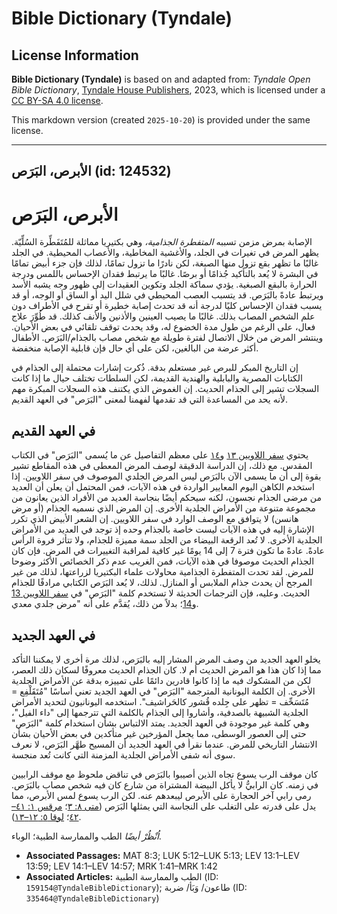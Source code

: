 # Bible Dictionary (Tyndale)

## License Information

**Bible Dictionary (Tyndale)** is based on and adapted from: _Tyndale Open Bible Dictionary_, [Tyndale House Publishers](https://tyndaleopenresources.com/), 2023, which is licensed under a [CC BY-SA 4.0 license](https://creativecommons.org/licenses/by-sa/4.0/legalcode.en).

This markdown version (created `2025-10-20`) is provided under the same license.



--------------------------------

## الأبرص، البَرَص (id: 124532)

الأبرص، البَرَص
===============

الإصابة بمرض مزمن تسببه *المتفطرة الجذامية،* وهي بكتيريا مماثلة للمُتَفَطِّرة السُلِّيّة. يظهر المرض في تغيرات في الجلد، والأغشية المخاطية، والأعصاب المحيطية. في الجلد غالبًا ما تظهر بقع تزول منها الصبغة، لكن نادرًا ما تزول تمامًا، لذلك فإن جزء أبيض تمامًا في البشرة لا يُعد بالتأكيد جُذامًا أو برصًا. غالبًا ما يرتبط فقدان الإحساس باللمس ودرجة الحرارة بالبقع الصبغية. يؤدي سماكة الجلد وتكوين العقيدات إلى ظهور وجه يشبه الأسد ويرتبط عادةً بالبَرَص. قد يتسبب العصب المحيطي في شلل اليد أو الساق أو الوجه، أو قد يسبب فقدان الإحساس كليًا لدرجة أنه قد تحدث إصابة خطيرة أو تقرح في الأطراف دون علم الشخص المصاب بذلك. غالبًا ما يصيب العينين والأذنين والأنف كذلك. قد طُوِّرَ علاج فعال، على الرغم من طول مدة الخضوع له، وقد يحدث توقف تلقائي في بعض الأحيان. وينتشر المرض من خلال الاتصال لفترة طويلة مع شخص مصاب بالجذام/البَرَص. الأطفال أكثر عرضة من البالغين، لكن على أي حال فإن قابلية الإصابة منخفضة.

إن التاريخ المبكر للبرص غير مستعلم بدقة. ذُكرت إشارات محتملة إلى الجذام في الكتابات المصرية والبابلية والهندية القديمة، لكن السلطات تختلف حيال ما إذا كانت السجلات تشير إلى الجذام الحديث. إن الغموض الذي يكتنف هذه السجلات المبكرة مهم لأنه يحد من المساعدة التي قد تقدمها لفهمنا لمعنى "البَرَص" في العهد القديم.

في العهد القديم
---------------

يحتوي [سفر اللاويين ١٣](https://ref.ly/Lev13:1-Lev13:59) و[١٤](https://ref.ly/Lev14:1-Lev14:57) على معظم التفاصيل عن ما يُسمى "البَرَص" في الكتاب المقدس. مع ذلك، إن الدراسة الدقيقة لوصف المرض المعطى في هذه المقاطع تشير بقوة إلى أن ما يسمى الآن بالبَرَص ليس المرض الجلدي الموصوف في سفر اللاويين. إذا استخدم الكاهن اليوم المعايير الواردة في هذه الآيات، فمن المحتمل أن يعلن أن العديد من مرضى الجذام نجسون، لكنه سيحكم أيضًا بنجاسة العديد من الأفراد الذين يعانون من مجموعة متنوعة من الأمراض الجلدية الأخرى. إن المرض الذي نسميه الجذام (أو مرض هانسن) لا يتوافق مع الوصف الوارد في سفر اللاويين. إن الشعر الأبيض الذي تكرر الإشارة إليه في هذه الآيات ليست خاصة بالجذام وحده إذ توجد في العديد من الأمراض الجلدية الأخرى. لا تُعد الرقعة البيضاء من الجلد سمة مميزة للجذام، ولا تتأثر فروة الرأس عادةً. عادةً ما تكون فترة 7 إلى 14 يومًا غير كافية لمراقبة التغييرات في المرض. فإن كان الجذام الحديث موصوفا في هذه الآيات، فمن الغريب عدم ذكر الخصائص الأكثر وضوحا للمرض. لقد تحدت المتفطرة الجذامية محاولات علماء البكتيريا لزراعتها، لذلك من غير المرجح أن يحدث جذام الملابس أو المنازل. لذلك، لا يُعد البَرَص الكتابي مرادفًا للجذام الحديث. وعليه، فإن الترجمات الحديثة لا تستخدم كلمة "البَرَص" في [سفر اللاويين 13](https://ref.ly/Lev13:1-Lev13:59) و[14](https://ref.ly/Lev14:1-Lev14:57)؛ بدلاً من ذلك، يُقدَّم على أنه "مرض جلدي معدي.

في العهد الجديد
---------------

يخلو العهد الجديد من وصف المرض المشار إليه بالبَرَص، لذلك مرة أخرى لا يمكننا التأكد مما إذا كان هذا هو المرض الحديث أم لا. كان الجذام الحديث معروفًا لسكان ذلك العصر، لكن من المشكوك فيه ما إذا كانوا قادرين دائمًا على تمييزه بدقة عن الأمراض الجلدية الأخرى. إن الكلمة اليونانية المترجمة "البَرَص" في العهد الجديد تعني أساسًا "مُتَقَلْفِع \= مُتَسَحِّف \= تظهر على جِلده قُشور كالحَراشيف". استخدمه اليونانيون لتحديد الأمراض الجلدية الشبيهة بالصدفية، وأشاروا إلى الجذام بالكلمة التي تترجمها إلى "داء الفيل"، وهي كلمة غير موجودة في العهد الجديد. يمتد الالتباس بشأن استخدام كلمة "البَرَص" حتى إلى العصور الوسطى، مما يجعل المؤرخين غير متأكدين في بعض الأحيان بشأن الانتشار التاريخي للمرض. عندما نقرأ في العهد الجديد أن المسيح طهَّر البَرَص، لا نعرف سوى أنه شفى الأمراض الجلدية المزمنة التي كانت تُعد منجسة.

كان موقف الرب يسوع تجاه الذين أصيبوا بالبَرَص في تناقض ملحوظ مع موقف الرابيين في زمنه. كان الرابيُّ لا يأكل البيضة المشتراة من شارع كان فيه شخص مصاب بالبَرَص. رمى رابي آخر الحجارة على الأبرص ليبعدهم عنه. لكن الرب يسوع لمس الأبرص، مما يدل على قدرته على التغلب على النجاسة التي يمثلها البَرَص ([متى ٨: ٣](https://ref.ly/Matt8:3)؛ [مرقس ١: ٤١–٤٢](https://ref.ly/Mark1:41-Mark1:42)؛ [لوقا ٥: ١٢–١٣](https://ref.ly/Luke5:12-Luke5:13)).

*اُنْظُرْ أيضًا* الطب والممارسة الطبية؛ الوباء.

* **Associated Passages:** MAT 8:3; LUK 5:12–LUK 5:13; LEV 13:1–LEV 13:59; LEV 14:1–LEV 14:57; MRK 1:41–MRK 1:42
* **Associated Articles:** الطب والممارسة الطبية (ID: `159154@TyndaleBibleDictionary`); طاعون/ وَبَأ/ ضربة (ID: `335464@TyndaleBibleDictionary`)

